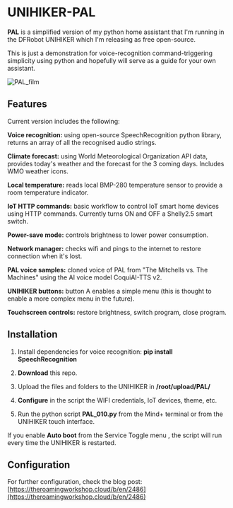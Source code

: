 # UNIHIKER-PAL

**PAL** is a simplified version of my python home assistant that I'm running in the DFRobot UNIHIKER which I'm releasing as free open-source.

This is just a demonstration for voice-recognition command-triggering simplicity using python and hopefully will serve as a guide for your own assistant.

![PAL_film](https://github.com/TheRoam/UNIHIKER-PAL/assets/63456390/8375603a-eb11-443d-ac79-f1a8a2a0c3f1)

## Features

Current version includes the following:

**Voice recognition:** using open-source SpeechRecognition python library, returns an array of all the recognised audio strings.

**Climate forecast:** using World Meteorological Organization API data, provides today's weather and the forecast for the 3 coming days. Includes WMO weather icons.

**Local temperature:** reads local BMP-280 temperature sensor to provide a room temperature indicator.

**IoT HTTP commands:** basic workflow to control IoT smart home devices using HTTP commands. Currently turns ON and OFF a Shelly2.5 smart switch.

**Power-save mode:** controls brightness to lower power consumption.

**Network manager:** checks wifi and pings to the internet to restore connection when it's lost.

**PAL voice samples:** cloned voice of PAL from "The Mitchells vs. The Machines" using the AI voice model CoquiAI-TTS v2.

**UNIHIKER buttons:** button A enables a simple menu (this is thought to enable a more complex menu in the future).

**Touchscreen controls:** restore brightness, switch program, close program.

## Installation

1. Install dependencies for voice recognition:
**pip install SpeechRecognition**

2. **Download** this repo.

3. Upload the files and folders to the UNIHIKER in **/root/upload/PAL/**

4. **Configure** in the script the WIFI credentials, IoT devices, theme, etc.

5. Run the python script **PAL_010.py** from the Mind+ terminal or from the UNIHIKER touch interface.

If you enable **Auto boot** from the Service Toggle menu , the script will run every time the UNIHIKER is restarted. 

## Configuration

For further configuration, check the blog post:
[https://theroamingworkshop.cloud/b/en/2486](https://theroamingworkshop.cloud/b/en/2486)
